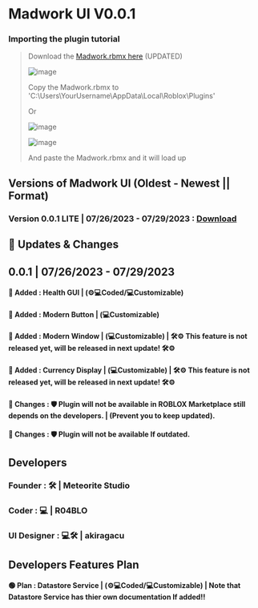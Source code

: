 # Madwork UI V0.0.1
### Importing the plugin tutorial
> Download the [Madwork.rbmx here](https://shorturl.at/atRS1) (UPDATED)
> 
> ![image](https://github.com/Meteorite-Studio/Madwork/assets/137842100/6d7c6e91-26fa-4ef9-bf75-a27f3301cd48)
> 
> Copy the Madwork.rbmx to
> 'C:\Users\YourUsername\AppData\Local\Roblox\Plugins'
>
> Or
>
> ![image](https://github.com/Meteorite-Studio/Madwork/assets/137842100/82ee68a4-03c1-4a36-9ac4-bd940a5e587f)
>
> ![image](https://github.com/Meteorite-Studio/Madwork/assets/137842100/fd4c928a-e88e-4c9a-96b9-91aa2ce7c951)
>
> And paste the Madwork.rbmx and it will load up


## Versions of Madwork UI (Oldest - Newest || Format)
### Version 0.0.1 LITE | 07/26/2023 - 07/29/2023 : [Download](https://shorturl.at/atRS1)


## 🎯 Updates & Changes
## 0.0.1 | 07/26/2023 - 07/29/2023
#### 🔵 Added : Health GUI | (⚙💻Coded/💻Customizable)
#### 🔵 Added : Modern Button | (💻Customizable)
#### 🔵 Added : Modern Window | (💻Customizable) | 🛠⚙ This feature is not released yet, will be released in next update! 🛠⚙
#### 🔵 Added : Currency Display | (💻Customizable) |  🛠⚙ This feature is not released yet, will be released in next update! 🛠⚙
#### 🔴 Changes : 🛡 Plugin will not be available in ROBLOX Marketplace still depends on the developers. | (Prevent you to keep updated).
#### 🔴 Changes : 🛡 Plugin will not be available If outdated.


## Developers
### Founder : 🛠 | Meteorite Studio
### Coder : 💻 | R04BLO
### UI Designer : 💻🛠 | akiragacu

## Developers Features Plan 
#### 🟢 Plan : Datastore Service | (⚙💻Coded/💻Customizable) | Note that Datastore Service has thier own documentation If added!!
